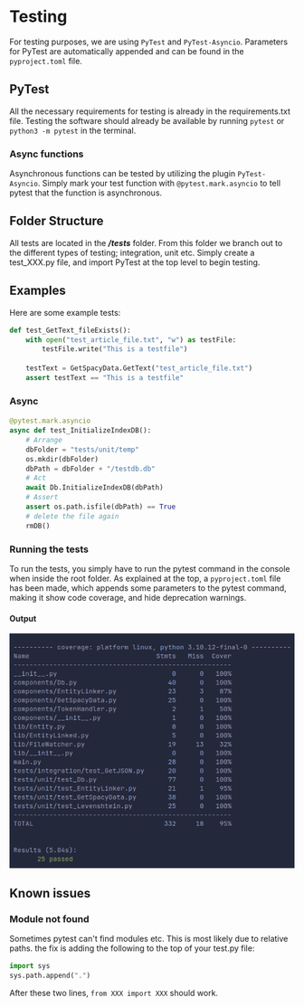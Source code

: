 # Testing

For testing purposes, we are using `PyTest` and `PyTest-Asyncio`.
Parameters for PyTest are automatically appended and can be found in the `pyproject.toml` file.

## PyTest

All the necessary requirements for testing is already in the requirements.txt file.
Testing the software should already be available by running `pytest` or `python3 -m pytest` in the terminal.

### Async functions

Asynchronous functions can be tested by utilizing the plugin `PyTest-Asyncio`. Simply mark your test function with
`@pytest.mark.asyncio` to tell pytest that the function is asynchronous.

## Folder Structure

All tests are located in the **_/tests_** folder. From this folder we branch out to the different types of testing; integration, unit etc.
Simply create a test_XXX.py file, and import PyTest at the top level to begin testing.

## Examples

Here are some example tests:

```PYTHON
def test_GetText_fileExists():
    with open("test_article_file.txt", "w") as testFile:
        testFile.write("This is a testfile")

    testText = GetSpacyData.GetText("test_article_file.txt")
    assert testText == "This is a testfile"
```

### Async

```PYTHON
@pytest.mark.asyncio
async def test_InitializeIndexDB():
    # Arrange
    dbFolder = "tests/unit/temp"
    os.mkdir(dbFolder)
    dbPath = dbFolder + "/testdb.db"
    # Act
    await Db.InitializeIndexDB(dbPath)
    # Assert
    assert os.path.isfile(dbPath) == True
    # delete the file again
    rmDB()
```

### Running the tests

To run the tests, you simply have to run the pytest command in the console when inside the root folder. As explained at the top, a `pyproject.toml` file has been made, which appends some parameters to the pytest command, making it show code coverage, and hide deprecation warnings.

#### Output

![](img/exampleoutput.png)

## Known issues

### Module not found

Sometimes pytest can't find modules etc. This is most likely due to relative paths.
the fix is adding the following to the top of your test.py file:

```PYTHON
import sys
sys.path.append(".")
```

After these two lines, `from XXX import XXX` should work.
